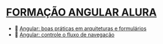 <h1><a href="http://">FORMAÇÃO ANGULAR ALURA</a></h1>
<ul>
 <li>
 🚧 <a href="https://cursos.alura.com.br/course/angular-boas-praticas-arquiteturas-formularios">Angular: boas práticas em arquiteturas e formulários</a>
 </li>
 <li>
 🛑 <a href="https://cursos.alura.com.br/course/angular-controle-fluxo-navegacao"> Angular: controle o fluxo de navegação</a>
 </li>
</ul>
